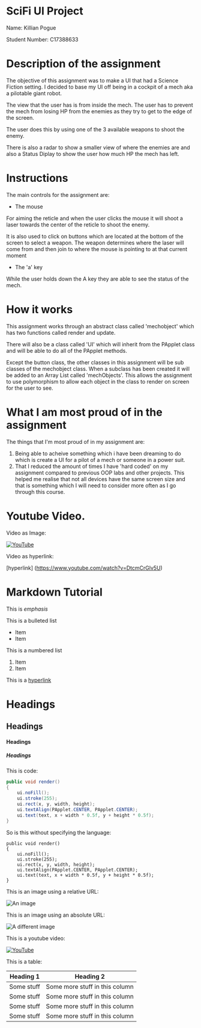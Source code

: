 # SciFi UI Project

Name: Killian Pogue

Student Number: C17388633

# Description of the assignment
The objective of this assignment was to make a
UI that had a Science Fiction setting. I decided
to base my UI off being in a cockpit of a mech
aka a pilotable giant robot.

The view that the user has is from inside the mech.
The user has to prevent the mech from losing HP
from the enemies as they try to get to the edge
of the screen.

The user does this by using one of the 3 available
weapons to shoot the enemy.

There is also a radar to show a smaller view of where
the enemies are and also a Status Diplay to show the
user how much HP the mech has left.



# Instructions
The main controls for the assignment are:

- The mouse

For aiming the reticle and when the user clicks the
mouse it will shoot a laser towards the center of the
reticle to shoot the enemy.

It is also used to click on buttons which are
located at the bottom of the screen to select a weapon.
The weapon determines where the laser will come from and
 then join to where the mouse is pointing to at that current moment

- The 'a' key

While the user holds down the A key they are able to
see the status of the mech. 
 

# How it works
This assignment works through an abstract class called
'mechobject' which has two functions called render and update.

There will also be a class called 'UI' which will inherit from
the PApplet class and will be able to do all of the PApplet
methods.

Except the button class, the other classes in this assignment will
be sub classes of the mechobject class. When a subclass has been created
it will be added to an Array List called 'mechObjects'. This allows the 
assignment to use polymorphism to allow each object in the class to
render on screen for the user to see.

# What I am most proud of in the assignment
The things that I'm most proud of in my assignment are:

1. Being able to acheive something which i have been dreaming to do
which is create a UI for a pilot of a mech or someone in a power suit.
1. That I reduced the amount of times I have 'hard coded' on my assignment
compared to previous OOP labs and other projects. This helped me realise that
not all devices have the same screen size and that is something which I
will need to consider more often as I go through this course. 

# Youtube Video.
Video as Image:

[![YouTube](http://img.youtube.com/vi/DtcmCrGlv5U/0.jpg)](https://www.youtube.com/watch?v=DtcmCrGlv5U)

Video as hyperlink:

[hyperlink] (https://www.youtube.com/watch?v=DtcmCrGlv5U)

# Markdown Tutorial

This is *emphasis*

This is a bulleted list

- Item
- Item

This is a numbered list

1. Item
1. Item

This is a [hyperlink](http://bryanduggan.org)

# Headings
## Headings
#### Headings
##### Headings

This is code:

```Java
public void render()
{
	ui.noFill();
	ui.stroke(255);
	ui.rect(x, y, width, height);
	ui.textAlign(PApplet.CENTER, PApplet.CENTER);
	ui.text(text, x + width * 0.5f, y + height * 0.5f);
}
```

So is this without specifying the language:

```
public void render()
{
	ui.noFill();
	ui.stroke(255);
	ui.rect(x, y, width, height);
	ui.textAlign(PApplet.CENTER, PApplet.CENTER);
	ui.text(text, x + width * 0.5f, y + height * 0.5f);
}
```

This is an image using a relative URL:

![An image](images/p8.png)

This is an image using an absolute URL:

![A different image](https://bryanduggandotorg.files.wordpress.com/2019/02/infinite-forms-00045.png?w=595&h=&zoom=2)

This is a youtube video:

[![YouTube](http://img.youtube.com/vi/J2kHSSFA4NU/0.jpg)](https://www.youtube.com/watch?v=J2kHSSFA4NU)

This is a table:

| Heading 1 | Heading 2 |
|-----------|-----------|
|Some stuff | Some more stuff in this column |
|Some stuff | Some more stuff in this column |
|Some stuff | Some more stuff in this column |
|Some stuff | Some more stuff in this column |

